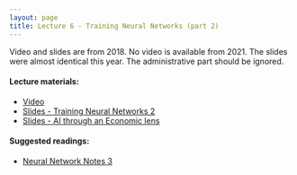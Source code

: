 ```yaml
---
layout: page
title: Lecture 6 - Training Neural Networks (part 2)
---
```


Video and slides are from 2018. No video is available from 2021. The slides were
almost identical this year. The administrative part should be ignored.

#### Lecture materials:
- [Video](https://www.youtube.com/watch?v=zTlKNVVdIes)
- [Slides - Training Neural Networks 2](https://drive.google.com/file/d/1M3-fRkX44Aa-TrE7XyvOeFypF9Xjy7Kz/view?usp=sharing)
- [Slides - AI through an Economic lens](https://drive.google.com/file/d/1FlSONFR9Dht21UzS4FlH-ohyAjfFf2Op/view?usp=sharing)


#### Suggested readings:
- [Neural Network Notes 3](https://deep-learning-su.github.io/neural-networks-3/)

